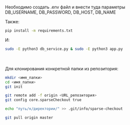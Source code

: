 
Необходимо создать .env файл и внести туда параметры DB_USERNAME, DB_PASSWORD, DB_HOST, DB_NAME

Также:
```bash
pip install -m requirements.txt
```
И:
``` bash
sudo -E python3 db_service.py & sudo -E python3 app.py
```

\
\
Для клонирования конкретной папки из репозитория:

``` bash
mkdir <имя_папки>
cd <имя_папки>
git init

git remote add -f origin <URL_репозитория>
git config core.sparseCheckout true

echo "путь/к/директории/" >> .git/info/sparse-checkout

git pull origin master
```